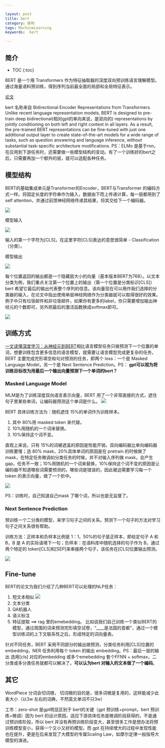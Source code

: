 ```yaml
---

layout: post
title: bert
category: 架构
tags: MachineLearning
keywords:  bert

---
```


## 简介

* TOC
{:toc}

BERT 是一个用 Transformers 作为特征抽取器的深度双向预训练语言理解模型。通过海量语料预训练，得到序列当前最全面的局部和全局特征表示。

[论文](https://arxiv.org/abs/1810.04805v1) 

bert 名称来自 Bidirectional Encoder Representations from Transformers. Unlike recent language representation models, BERT is designed to pre-train deep bidirectional(相对gpt的单向来说，是双向的) representations by jointly conditioning on both left and right context in all layers. As a result, the pre-trained BERT representations can be fine-tuned with just one additional output layer to create state-of-the-art models for a wide range of tasks, such as question answering and language inference, without substantial task-specific architecture modifications. PS：ELMo 是基于rnn，在应用到下游任务时，还需要做一些模型结构的变动。有了一个训练好的bert之后，只需要再加一个额外的层，就可以适配各种任务。

## 模型结构

BERT的基础集成单元是Transformer的Encoder，BERT与Transformer 的编码方式一样。将固定长度的字符串作为输入，数据由下而上传递计算，每一层都用到了self attention，并通过前馈神经网络传递其结果，将其交给下一个编码器。

![](/public/upload/machine/bert_model.jpg)

模型输入

![](/public/upload/machine/bert_input.jpg)

输入的第一个字符为[CLS]，在这里字符[CLS]表达的意思很简单 - Classification （分类）。

模型输出

![](/public/upload/machine/bert_output.jpg)

每个位置返回的输出都是一个隐藏层大小的向量（基本版本BERT为768）。以文本分类为例，我们重点关注第一个位置上的输出（第一个位置是分类标识[CLS]） bert 希望它最后的输出代表整个序列的信息。该向量现在可以用作我们选择的分类器的输入，在论文中指出使用单层神经网络作为分类器就可以取得很好的效果。例子中只有垃圾邮件和非垃圾邮件，如果你有更多的label，你只需要增加输出神经元的个数即可，另外把最后的激活函数换成softmax即可。

![](/public/upload/machine/bert_classify.jpg)

## 训练方式

[一文读懂深度学习：从神经元到BERT](https://mp.weixin.qq.com/s/wrqxuMidw7HvgTVUvTBGng)相比语言模型任务只做预测下一个位置的单词，想要训练包含更多信息的语言模型，就需要让语言模型完成更复杂的任务，BERT 主要完成完形填空和句对预测的任务，即两个 loss：一个是 Masked Language Model，另一个是 Next Sentence Prediction。PS： **gpt可以视为将训练目标改为用最后一个输出向量预测下一个单词的bert？**

### Masked Language Model

MLM是为了训练深度双向语言表示向量，BERT 用了一个非常直接的方式，遮住句子里某些单词，让编码器预测这个单词是什么。
![](/public/upload/machine/bert_masked.jpg)

BERT 具体训练方法为：随机遮住 15%的单词作为训练样本。
1. 其中 80%用 masked token 来代替。
2. 10%用随机的一个词来替换。
3. 10%保持这个词不变。

直观上来说，只有 15%的词被遮盖的原因是性能开销，双向编码器比单向编码器训练要慢；选 80% mask，20%具体单词的原因是在 pretrain 的时候做了 mask，在特定任务微调如分类任务的时候，并不对输入序列做 mask，会产生 gap，任务不一致；10%用随机的一个词来替换，10%保持这个词不变的原因是让编码器不知道哪些词需要预测的，哪些词是错误的，因此被迫需要学习每一个 token 的表示向量，做了一个折中。

![](/public/upload/machine/bert_masked_token_prediction.jpg)

PS：训练时，自己知道自己mask 了哪个词，所以也是无监督了。

###  Next Sentence Prediction

预训练一个二分类的模型，来学习句子之间的关系。预测下一个句子的方法对学习句子之间关系很有帮助。

训练方法：正样本和负样本比例是 1：1，50%的句子是正样本，即给定句子 A 和 B，B 是 A 的实际语境下一句；负样本：在语料库中随机选择的句子作为 B。通过两个特定的 token[CLS]和[SEP]来串接两个句子，该任务在[CLS]位置输出预测。

![](/public/upload/machine/bert_next_sentence_prediction.jpg)

## Fine-tune

BERT的论文为我们介绍了几种BERT可以处理的NLP任务：
1. 短文本相似
    ![](/public/upload/machine/bert_similarity.jpg)
2. 文本分类
3. QA机器人
4. 语义标注
5. 特征提取 ==> rag 里的emebedding。 比如说我们自己训练一个类似BERT的模型，通过周围的词来预测完形填空试卷，“____是法国的首都”，通过一个模型训练词的上下文联系性之后，形成特定的词向量表。

针对不同任务，BERT 采用不同部分的输出做预测，分类任务利用[CLS]位置的 embedding，NER 任务利用每个 token 的输出 embedding。PS：最后一层的输出 选用[cls] 对应的embedding  或多个emebedding 套个FFNN + softmax，二分类或多分类任务就都可以解决了。**可以认为bert 对输入的文本做了一个编码**。

## 其它

WordPiece 分词会切词根， 切词根的目的是，很多词根是复用的，这样能减少此表大小（以3w 左右的词典，不然英文单词不只3w）

工市：zero-shot 是gpt明显区别于 bert的关键（gpt 预训练+prompt，bert 预训练+微调）因为 bert 的设计原因，适应下游具体任务是微调阶段获得的，不是通过预训练阶段，所以 bert 并没有再预训练阶段变大，甚至很多工作是想办法将预训练模型变小，获得一个又小又好的模型。而 gpt 在持续增大的过程中发现性能也在提升，更是在后来发现了大模型的专属Scaling Law，如摩尔定律一般指导大模型的演进。